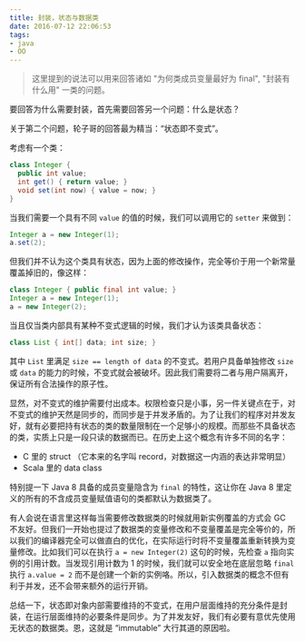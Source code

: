 ```yaml
---
title: 封装，状态与数据类
date: 2016-07-12 22:06:53
tags:
- java
- OO
---
```


> 这里提到的说法可以用来回答诸如 "为何类成员变量最好为 final", "封装有什么用" 一类的问题。

要回答为什么需要封装，首先需要回答另一个问题：什么是状态？

关于第二个问题，轮子哥的回答最为精当：“状态即不变式”。

<!-- more -->

考虑有一个类：

```java
class Integer {
  public int value;
  int get() { return value; }
  void set(int now) { value = now; }
}
```

当我们需要一个具有不同 `value` 的值的时候，我们可以调用它的 `setter` 来做到：

```java
Integer a = new Integer(1);
a.set(2);
```

但我们并不认为这个类具有状态，因为上面的修改操作，完全等价于用一个新常量覆盖掉旧的，像这样：

```java
class Integer { public final int value; }
Integer a = new Integer(1);
a = new Integer(2);
```

当且仅当类内部具有某种不变式逻辑的时候，我们才认为该类具备状态：

```java
class List { int[] data; int size; }
```

其中 `List` 里满足 `size == length of data` 的不变式。若用户具备单独修改 `size` 或 `data` 的能力的时候，不变式就会被破坏。因此我们需要将二者与用户隔离开，保证所有合法操作的原子性。

显然，对不变式的维护需要付出成本。权限检查只是小事，另一件关键点在于，对不变式的维护天然是同步的，而同步是于并发矛盾的。为了让我们的程序对并发友好，就有必要把持有状态的类的数量限制在一个足够小的规模。而那些不具备状态的类，实质上只是一段只读的数据而已。在历史上这个概念有许多不同的名字：

- C 里的 struct （它本来的名字叫 record，对数据这一内涵的表达非常明显）
- Scala 里的 data class

特别提一下 Java 8 具备的成员变量隐含为 `final` 的特性，这让你在 Java 8 里定义的所有的不含成员变量赋值语句的类都默认为数据类了。

有人会说在语言里这样每当需要修改数据类的时候就用新实例覆盖的方式会 GC 不友好。但我们一开始也提过了数据类的变量修改和不变量覆盖是完全等价的，所以我们的编译器完全可以做直白的优化，在实际运行时将不变量覆盖重新转换为变量修改。比如我们可以在执行 `a = new Integer(2)` 这句的时候，先检查 `a` 指向实例的引用计数。当发现引用计数为 1 的时候，我们就可以安全地在底层忽略 `final` 执行 `a.value = 2` 而不是创建一个新的实例咯。所以，引入数据类的概念不但有利于并发，还不会带来额外的运行开销。

总结一下，状态即对象内部需要维持的不变式，在用户层面维持的充分条件是封装，在运行层面维持的必要条件是同步。为了并发友好，我们有必要有意优先使用无状态的数据类。恩，这就是 “immutable” 大行其道的原因啦。
